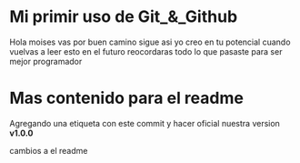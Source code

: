 # Mi primir uso de Git_&_Github

Hola moises vas por buen camino sigue asi yo creo en tu potencial cuando vuelvas a leer esto en el futuro  reocordaras todo lo que pasaste para ser mejor programador

# Mas contenido para el readme

Agregando una etiqueta con este commit y hacer oficial nuestra version **v1.0.0**

cambios a el readme